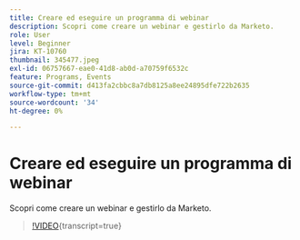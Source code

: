 ```yaml
---
title: Creare ed eseguire un programma di webinar
description: Scopri come creare un webinar e gestirlo da Marketo.
role: User
level: Beginner
jira: KT-10760
thumbnail: 345477.jpeg
exl-id: 06757667-eae0-41d8-ab0d-a70759f6532c
feature: Programs, Events
source-git-commit: d413fa2cbbc8a7db8125a8ee24895dfe722b2635
workflow-type: tm+mt
source-wordcount: '34'
ht-degree: 0%

---
```


# Creare ed eseguire un programma di webinar

Scopri come creare un webinar e gestirlo da Marketo.

>[!VIDEO](https://video.tv.adobe.com/v/3411658/?quality=12&learn=on&captions=ita){transcript=true}

